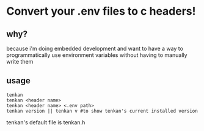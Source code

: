 # Convert your .env files to c headers!
## why?
because i'm doing embedded development and want to have a way to programmatically use environment variables without having to manually write them
## usage
```
tenkan 
tenkan <header name>
tenkan <header name> <.env path>
tenkan version || tenkan v #to show tenkan's current installed version
```
tenkan's default file is tenkan.h 
